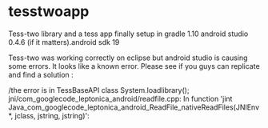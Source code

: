 tesstwoapp
==========

Tess-two library and a tess app finally setup in gradle 1.10 android studio 0.4.6 (if it matters).android sdk 19

Tess-two was working correctly on eclipse but android studio is causing some errors. It looks like a known error. 
Please see if you guys can replicate and find a solution :

/the error is in TessBaseAPI class System.loadlibrary();
jni/com_googlecode_leptonica_android/readfile.cpp: In function 'jint Java_com_googlecode_leptonica_android_ReadFile_nativeReadFiles(JNIEnv*, jclass, jstring, jstring)':
